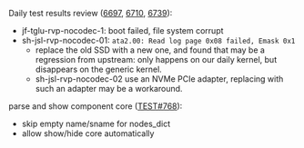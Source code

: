 Daily test results review ([6697](https://sof-ci.sh.intel.com/#/result/planresultdetail/6697), [6710](https://sof-ci.sh.intel.com/#/result/planresultdetail/6710), [6739](https://sof-ci.sh.intel.com/#/result/planresultdetail/6739)):

* jf-tglu-rvp-nocodec-1: boot failed, file system corrupt
* sh-jsl-rvp-nocodec-01: `ata2.00: Read log page 0x08 failed, Emask 0x1`
  * replace the old SSD with a new one, and found that may be a regression from upstream: only happens on our daily kernel, but disappears on the generic kernel.
  * sh-jsl-rvp-nocodec-02 use an NVMe PCIe adapter, replacing with such an adapter may be a workaround.

parse and show component core ([TEST#768](https://github.com/thesofproject/sof-test/pull/768)):

* skip empty name/sname for nodes_dict
* allow show/hide core automatically

